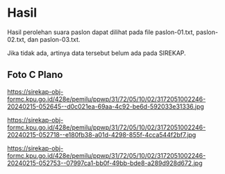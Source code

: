 # Hasil

Hasil perolehan suara paslon dapat dilihat pada file paslon-01.txt, paslon-02.txt, dan paslon-03.txt.

Jika tidak ada, artinya data tersebut belum ada pada SIREKAP.

## Foto C Plano

https://sirekap-obj-formc.kpu.go.id/428e/pemilu/ppwp/31/72/05/10/02/3172051002246-20240215-052645--d0c021ea-69aa-4c92-be6d-592033e31336.jpg

https://sirekap-obj-formc.kpu.go.id/428e/pemilu/ppwp/31/72/05/10/02/3172051002246-20240215-052718--e180fb38-a01d-4298-855f-4cca544f2bf7.jpg

https://sirekap-obj-formc.kpu.go.id/428e/pemilu/ppwp/31/72/05/10/02/3172051002246-20240215-052753--07997ca1-bb0f-49bb-bde8-a289d928d672.jpg
